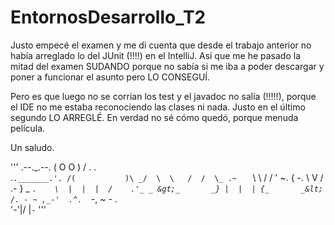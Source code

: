 # EntornosDesarrollo_T2

Justo empecé el examen y me di cuenta que desde el trabajo anterior no había arreglado lo del JUnit (!!!!) en el IntelliJ. Así que me he pasado la mitad del examen SUDANDO porque no sabía si me iba a poder descargar y poner a funcionar el asunto pero LO CONSEGUÍ. 

Pero es que luego no se corrían los test y el javadoc no salía (!!!!!), porque el IDE no me estaba reconociendo las clases ni nada. Justo en el último segundo LO ARREGLÉ. En verdad no sé cómo quedó, porque menuda película. 

Un saludo. 



 '''
            .--._.--.
           ( O     O )
           /   . .   \
          .`._______.'.
         /(           )\
       _/  \  \   /  /  \_
    .~   `  \  \ /  /  '   ~.
   {    -.   \  V  /   .-    }
 _ _`.    \  |  |  |  /    .'_ _
 &gt;_       _} |  |  | {_       _&lt;
  /. - ~ ,_-'  .^.  `-_, ~ - .\
          '-'|/   \|`-`
'''